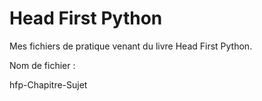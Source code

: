 # Head First Python

Mes fichiers de pratique venant du livre Head First Python.

Nom de fichier :

hfp-Chapitre-Sujet
